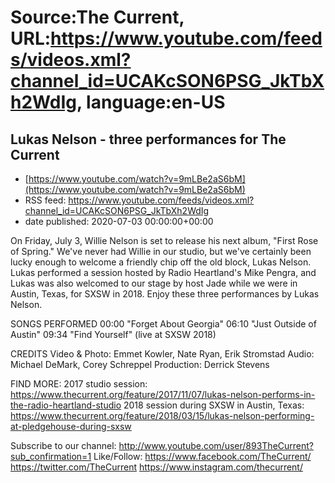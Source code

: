 # Source:The Current, URL:https://www.youtube.com/feeds/videos.xml?channel_id=UCAKcSON6PSG_JkTbXh2WdIg, language:en-US

## Lukas Nelson - three performances for The Current
 - [https://www.youtube.com/watch?v=9mLBe2aS6bM](https://www.youtube.com/watch?v=9mLBe2aS6bM)
 - RSS feed: https://www.youtube.com/feeds/videos.xml?channel_id=UCAKcSON6PSG_JkTbXh2WdIg
 - date published: 2020-07-03 00:00:00+00:00

On Friday, July 3, Willie Nelson is set to release his next album, "First Rose of Spring." We've never had Willie in our studio, but we've certainly been lucky enough to welcome a friendly chip off the old block, Lukas Nelson. Lukas performed a session hosted by Radio Heartland's Mike Pengra, and Lukas was also welcomed to our stage by host Jade while we were in Austin, Texas, for SXSW in 2018. Enjoy these three performances by Lukas Nelson.

SONGS PERFORMED
00:00 "Forget About Georgia"
06:10 "Just Outside of Austin"
09:34 "Find Yourself" (live at SXSW 2018)

CREDITS
Video & Photo: Emmet Kowler, Nate Ryan, Erik Stromstad
Audio: Michael DeMark, Corey Schreppel
Production: Derrick Stevens

FIND MORE:
2017 studio session: https://www.thecurrent.org/feature/2017/11/07/lukas-nelson-performs-in-the-radio-heartland-studio
2018 session during SXSW in Austin, Texas: https://www.thecurrent.org/feature/2018/03/15/lukas-nelson-performing-at-pledgehouse-during-sxsw

Subscribe to our channel:
http://www.youtube.com/user/893TheCurrent?sub_confirmation=1
Like/Follow:
https://www.facebook.com/TheCurrent/
https://twitter.com/TheCurrent
https://www.instagram.com/thecurrent/

